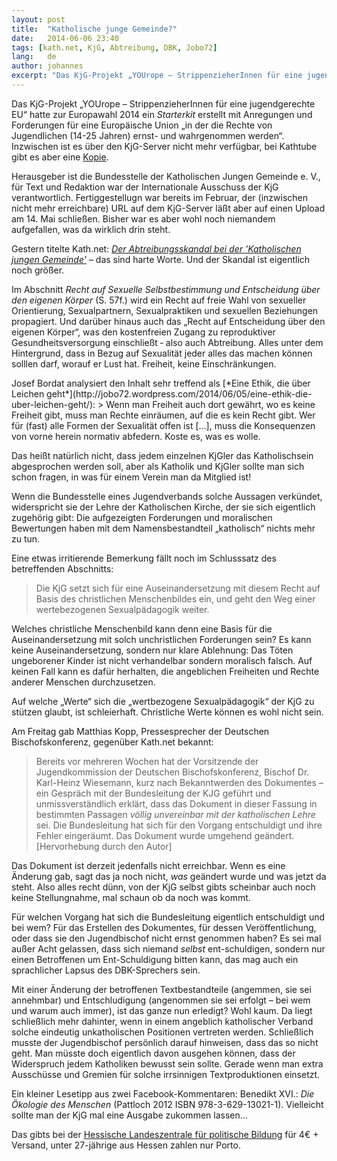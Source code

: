 ```yaml
---
layout: post
title:  "Katholische junge Gemeinde?"
date:   2014-06-06 23:40
tags: [kath.net, KjG, Abtreibung, DBK, Jobo72]
lang:   de
author: johannes
excerpt: "Das KjG-Projekt „YOUrope – StrippenzieherInnen für eine jugendgerechte EU“ hatte zur Europawahl 2014 ein *Starterkit* erstellt mit Anregungen und Forderungen für eine Europäische Union „in der die Rechte von Jugendlichen (14-25 Jahren) ernst- und wahrgenommen werden“."
---
```

Das KjG-Projekt „YOUrope – StrippenzieherInnen für eine jugendgerechte EU“ hatte zur Europawahl 2014 ein *Starterkit* erstellt mit Anregungen und Forderungen für eine Europäische Union „in der die Rechte von Jugendlichen (14-25 Jahren) ernst- und wahrgenommen werden“. Inzwischen ist es über den KjG-Server nicht mehr verfügbar, bei Kathtube gibt es aber eine [Kopie](http://www.kathtube.com/player.php?id=34908).

Herausgeber ist die Bundesstelle der Katholischen Jungen Gemeinde e. V., für Text und Redaktion war der Internationale Ausschuss der KjG verantwortlich. Fertiggestellugn war bereits im Februar, der (inzwischen nicht mehr erreichbare) URL auf dem KjG-Server läßt aber auf einen Upload am 14. Mai schließen. Bisher war es aber wohl noch niemandem aufgefallen, was da wirklich drin steht.

Gestern titelte Kath.net: [*Der Abtreibungsskandal bei der 'Katholischen jungen Gemeinde'*](http://www.kath.net/news/46275) – das sind harte Worte. Und der Skandal ist eigentlich noch größer.

Im Abschnitt *Recht auf Sexuelle Selbstbestimmung und Entscheidung über den eigenen Körper* (S. 57f.) wird ein Recht auf freie Wahl von sexueller Orientierung, Sexualpartnern, Sexualpraktiken und sexuellen Beziehungen propagiert. Und darüber hinaus auch das „Recht auf Entscheidung über den eigenen Körper“, was den kostenfreien Zugang zu reproduktiver Gesundheitsversorgung einschließt ‐ also auch Abtreibung. Alles unter dem Hintergrund, dass in Bezug auf Sexualität jeder alles das machen können solllen darf, worauf er Lust hat. Freiheit, keine Einschränkungen.
</section>
<section>
Josef Bordat analysiert den Inhalt sehr treffend als [*Eine Ethik, die über Leichen geht*](http://jobo72.wordpress.com/2014/06/05/eine-ethik-die-uber-leichen-geht/):
> Wenn man Freiheit auch dort gewährt, wo es keine Freiheit gibt, muss man Rechte einräumen, auf die es kein Recht gibt. Wer für (fast) alle Formen der Sexualität offen ist [...], muss die Konsequenzen von vorne herein normativ abfedern. Koste es, was es wolle.

Das heißt natürlich nicht, dass jedem einzelnen KjGler das Katholischsein abgesprochen werden soll, aber als Katholik und KjGler sollte man sich schon fragen, in was für einem Verein man da Mitglied ist!

Wenn die Bundesstelle eines Jugendverbands solche Aussagen verkündet, widerspricht sie der Lehre der Katholischen Kirche, der sie sich eigentlich zugehörig gibt: Die aufgezeigten Forderungen und moralischen Bewertungen haben mit dem Namensbestandteil „katholisch“ nichts mehr zu tun.

Eine etwas irritierende Bemerkung fällt noch im Schlusssatz des betreffenden Abschnitts:
>  Die KjG setzt sich für eine Auseinandersetzung mit diesem Recht auf Basis des christlichen Menschenbildes ein, und geht den Weg einer wertebezogenen Sexualpädagogik weiter.

Welches christliche Menschenbild kann denn eine Basis für die Auseinandersetzung mit solch unchristlichen Forderungen sein? Es kann keine Auseinandersetzung, sondern nur klare Ablehnung: Das Töten ungeborener Kinder ist nicht verhandelbar sondern moralisch falsch. Auf keinen Fall kann es dafür herhalten, die angeblichen Freiheiten und Rechte anderer Menschen durchzusetzen.

Auf welche „Werte“ sich die „wertbezogene Sexualpädagogik“ der KjG zu stützen glaubt, ist schleierhaft. Christliche Werte können es wohl nicht sein.

Am Freitag gab Matthias Kopp, Pressesprecher der Deutschen Bischofskonferenz, gegenüber Kath.net bekannt:
> Bereits vor mehreren Wochen hat der Vorsitzende der Jugendkommission der Deutschen Bischofskonferenz, Bischof Dr. Karl-Heinz Wiesemann, kurz nach Bekanntwerden des Dokumentes – ein Gespräch mit der Bundesleitung der KJG geführt und unmissverständlich erklärt, dass das Dokument in dieser Fassung in bestimmten Passagen *völlig unvereinbar mit der katholischen Lehre* sei. Die Bundesleitung hat sich für den Vorgang entschuldigt und ihre Fehler eingeräumt. Das Dokument wurde umgehend geändert. [Hervorhebung durch den Autor]

Das Dokument ist derzeit jedenfalls nicht erreichbar. Wenn es eine Änderung gab, sagt das ja noch nicht, *was* geändert wurde und was jetzt da steht. Also alles recht dünn, von der KjG selbst gibts scheinbar auch noch keine Stellungnahme, mal schaun ob da noch was kommt.

Für welchen Vorgang hat sich die Bundesleitung eigentlich entschuldigt und bei wem? Für das Erstellen des Dokumentes, für dessen Veröffentlichung, oder dass sie den Jugendbischof nicht ernst genommen haben? Es sei mal außer Acht gelassen, dass sich niemand *selbst* ent-schuldigen, sondern nur einen Betroffenen um Ent-Schuldigung bitten kann, das mag auch ein sprachlicher Lapsus des DBK-Sprechers sein.

Mit einer Änderung der betroffenen Textbestandteile (angemmen, sie sei annehmbar) und Entschludigung (angenommen sie sei erfolgt – bei wem und warum auch immer), ist das ganze nun erledigt? Wohl kaum. Da liegt schließlich mehr dahinter, wenn in einem angeblich katholischer Verband solche eindeutig unkatholischen Positionen vertreten werden. Schließlich musste der Jugendbischof persönlich darauf hinweisen, dass das so nicht geht. Man müsste doch eigentlich davon ausgehen können, dass der Widerspruch jedem Katholiken bewusst sein sollte. Gerade wenn man extra Ausschüsse und Gremien für solche irrsinnigen Textproduktionen einsetzt.

Ein kleiner Lesetipp aus zwei Facebook-Kommentaren: Benedikt XVI.: *Die Ökologie des Menschen* (Pattloch 2012 ISBN 978-3-629-13021-1).
Vielleicht sollte man der KjG mal eine Ausgabe zukommen lassen...

Das gibts bei der [Hessische Landeszentrale für politische Bildung](http://www.hlz.hessen.de/index.php?id=pubverzeichnis&no_cache=1&user_hlzpub_pi1%5Btest%5D=test&user_hlzpub_pi1%5Bsword%5D=%F6kologie+des+menschen&user_hlzpub_pi1%5Bmode%5D=1&user_hlzpub_pi1%5Bsort%5D=sorting%3Adesc&user_hlzpub_pi1%5Bfeuserid%5D=003d2586b179b7d1b573ecfffca4828f&user_hlzpub_pi1%5BshowUid%5D=1355) für 4€ + Versand, unter 27-jährige aus Hessen zahlen nur Porto.

